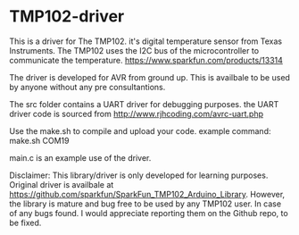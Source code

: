 # TMP102-driver

This is a driver for The TMP102. it's digital temperature sensor from Texas Instruments.
The TMP102 uses the I2C bus of the microcontroller to communicate the temperature.
https://www.sparkfun.com/products/13314

The driver is developed for AVR from ground up. 
This is availbale to be used by anyone without any pre consultantions. 

The src folder contains a UART driver for debugging purposes.
the UART driver code is sourced from http://www.rjhcoding.com/avrc-uart.php

Use the make.sh to compile and upload your code.
example command: make.sh COM19

main.c is an example use of the driver.

Disclaimer: This library/driver is only developed for learning purposes. 
            Original driver is availbale at https://github.com/sparkfun/SparkFun_TMP102_Arduino_Library. 
            However, the library is mature and bug free to be used by any TMP102 user. 
            In case of any bugs found. I would appreciate reporting them on the Github repo, to be fixed.
